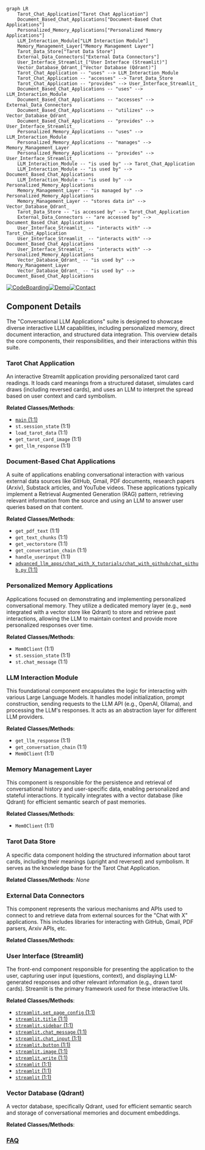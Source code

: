 ```mermaid
graph LR
    Tarot_Chat_Application["Tarot Chat Application"]
    Document_Based_Chat_Applications["Document-Based Chat Applications"]
    Personalized_Memory_Applications["Personalized Memory Applications"]
    LLM_Interaction_Module["LLM Interaction Module"]
    Memory_Management_Layer["Memory Management Layer"]
    Tarot_Data_Store["Tarot Data Store"]
    External_Data_Connectors["External Data Connectors"]
    User_Interface_Streamlit_["User Interface (Streamlit)"]
    Vector_Database_Qdrant_["Vector Database (Qdrant)"]
    Tarot_Chat_Application -- "uses" --> LLM_Interaction_Module
    Tarot_Chat_Application -- "accesses" --> Tarot_Data_Store
    Tarot_Chat_Application -- "provides" --> User_Interface_Streamlit_
    Document_Based_Chat_Applications -- "uses" --> LLM_Interaction_Module
    Document_Based_Chat_Applications -- "accesses" --> External_Data_Connectors
    Document_Based_Chat_Applications -- "utilizes" --> Vector_Database_Qdrant_
    Document_Based_Chat_Applications -- "provides" --> User_Interface_Streamlit_
    Personalized_Memory_Applications -- "uses" --> LLM_Interaction_Module
    Personalized_Memory_Applications -- "manages" --> Memory_Management_Layer
    Personalized_Memory_Applications -- "provides" --> User_Interface_Streamlit_
    LLM_Interaction_Module -- "is used by" --> Tarot_Chat_Application
    LLM_Interaction_Module -- "is used by" --> Document_Based_Chat_Applications
    LLM_Interaction_Module -- "is used by" --> Personalized_Memory_Applications
    Memory_Management_Layer -- "is managed by" --> Personalized_Memory_Applications
    Memory_Management_Layer -- "stores data in" --> Vector_Database_Qdrant_
    Tarot_Data_Store -- "is accessed by" --> Tarot_Chat_Application
    External_Data_Connectors -- "are accessed by" --> Document_Based_Chat_Applications
    User_Interface_Streamlit_ -- "interacts with" --> Tarot_Chat_Application
    User_Interface_Streamlit_ -- "interacts with" --> Document_Based_Chat_Applications
    User_Interface_Streamlit_ -- "interacts with" --> Personalized_Memory_Applications
    Vector_Database_Qdrant_ -- "is used by" --> Memory_Management_Layer
    Vector_Database_Qdrant_ -- "is used by" --> Document_Based_Chat_Applications
```
[![CodeBoarding](https://img.shields.io/badge/Generated%20by-CodeBoarding-9cf?style=flat-square)](https://github.com/CodeBoarding/CodeBoarding)[![Demo](https://img.shields.io/badge/Try%20our-Demo-blue?style=flat-square)](https://www.codeboarding.org/demo)[![Contact](https://img.shields.io/badge/Contact%20us%20-%20contact@codeboarding.org-lightgrey?style=flat-square)](mailto:contact@codeboarding.org)

## Component Details

The "Conversational LLM Applications" suite is designed to showcase diverse interactive LLM capabilities, including personalized memory, direct document interaction, and structured data integration. This overview details the core components, their responsibilities, and their interactions within this suite.

### Tarot Chat Application
An interactive Streamlit application providing personalized tarot card readings. It loads card meanings from a structured dataset, simulates card draws (including reversed cards), and uses an LLM to interpret the spread based on user context and card symbolism.


**Related Classes/Methods**:

- <a href="https://github.com/Shubhamsaboo/awesome-llm-apps/blob/master/mcp_ai_agents/browser_mcp_agent/main.py#L1-L1" target="_blank" rel="noopener noreferrer">`main` (1:1)</a>
- `st.session_state` (1:1)
- `load_tarot_data` (1:1)
- `get_tarot_card_image` (1:1)
- `get_llm_response` (1:1)


### Document-Based Chat Applications
A suite of applications enabling conversational interaction with various external data sources like GitHub, Gmail, PDF documents, research papers (Arxiv), Substack articles, and YouTube videos. These applications typically implement a Retrieval Augmented Generation (RAG) pattern, retrieving relevant information from the source and using an LLM to answer user queries based on that content.


**Related Classes/Methods**:

- `get_pdf_text` (1:1)
- `get_text_chunks` (1:1)
- `get_vectorstore` (1:1)
- `get_conversation_chain` (1:1)
- `handle_userinput` (1:1)
- <a href="https://github.com/Shubhamsaboo/awesome-llm-apps/blob/master/advanced_llm_apps/chat_with_X_tutorials/chat_with_github/chat_github.py#L1-L1" target="_blank" rel="noopener noreferrer">`advanced_llm_apps/chat_with_X_tutorials/chat_with_github/chat_github.py` (1:1)</a>


### Personalized Memory Applications
Applications focused on demonstrating and implementing personalized conversational memory. They utilize a dedicated memory layer (e.g., `mem0` integrated with a vector store like Qdrant) to store and retrieve past interactions, allowing the LLM to maintain context and provide more personalized responses over time.


**Related Classes/Methods**:

- `Mem0Client` (1:1)
- `st.session_state` (1:1)
- `st.chat_message` (1:1)


### LLM Interaction Module
This foundational component encapsulates the logic for interacting with various Large Language Models. It handles model initialization, prompt construction, sending requests to the LLM API (e.g., OpenAI, Ollama), and processing the LLM's responses. It acts as an abstraction layer for different LLM providers.


**Related Classes/Methods**:

- `get_llm_response` (1:1)
- `get_conversation_chain` (1:1)
- `Mem0Client` (1:1)


### Memory Management Layer
This component is responsible for the persistence and retrieval of conversational history and user-specific data, enabling personalized and stateful interactions. It typically integrates with a vector database (like Qdrant) for efficient semantic search of past memories.


**Related Classes/Methods**:

- `Mem0Client` (1:1)


### Tarot Data Store
A specific data component holding the structured information about tarot cards, including their meanings (upright and reversed) and symbolism. It serves as the knowledge base for the Tarot Chat Application.


**Related Classes/Methods**: _None_

### External Data Connectors
This component represents the various mechanisms and APIs used to connect to and retrieve data from external sources for the "Chat with X" applications. This includes libraries for interacting with GitHub, Gmail, PDF parsers, Arxiv APIs, etc.


**Related Classes/Methods**:



### User Interface (Streamlit)
The front-end component responsible for presenting the application to the user, capturing user input (questions, context), and displaying LLM-generated responses and other relevant information (e.g., drawn tarot cards). Streamlit is the primary framework used for these interactive UIs.


**Related Classes/Methods**:

- <a href="https://github.com/Shubhamsaboo/awesome-llm-apps/blob/master/rag_tutorials/agentic_rag_math_agent/app/streamlit.py#L1-L1" target="_blank" rel="noopener noreferrer">`streamlit.set_page_config` (1:1)</a>
- <a href="https://github.com/Shubhamsaboo/awesome-llm-apps/blob/master/rag_tutorials/agentic_rag_math_agent/app/streamlit.py#L1-L1" target="_blank" rel="noopener noreferrer">`streamlit.title` (1:1)</a>
- <a href="https://github.com/Shubhamsaboo/awesome-llm-apps/blob/master/rag_tutorials/agentic_rag_math_agent/app/streamlit.py#L1-L1" target="_blank" rel="noopener noreferrer">`streamlit.sidebar` (1:1)</a>
- <a href="https://github.com/Shubhamsaboo/awesome-llm-apps/blob/master/rag_tutorials/agentic_rag_math_agent/app/streamlit.py#L1-L1" target="_blank" rel="noopener noreferrer">`streamlit.chat_message` (1:1)</a>
- <a href="https://github.com/Shubhamsaboo/awesome-llm-apps/blob/master/rag_tutorials/agentic_rag_math_agent/app/streamlit.py#L1-L1" target="_blank" rel="noopener noreferrer">`streamlit.chat_input` (1:1)</a>
- <a href="https://github.com/Shubhamsaboo/awesome-llm-apps/blob/master/rag_tutorials/agentic_rag_math_agent/app/streamlit.py#L1-L1" target="_blank" rel="noopener noreferrer">`streamlit.button` (1:1)</a>
- <a href="https://github.com/Shubhamsaboo/awesome-llm-apps/blob/master/rag_tutorials/agentic_rag_math_agent/app/streamlit.py#L1-L1" target="_blank" rel="noopener noreferrer">`streamlit.image` (1:1)</a>
- <a href="https://github.com/Shubhamsaboo/awesome-llm-apps/blob/master/rag_tutorials/agentic_rag_math_agent/app/streamlit.py#L1-L1" target="_blank" rel="noopener noreferrer">`streamlit.write` (1:1)</a>
- <a href="https://github.com/Shubhamsaboo/awesome-llm-apps/blob/master/rag_tutorials/agentic_rag_math_agent/app/streamlit.py#L1-L1" target="_blank" rel="noopener noreferrer">`streamlit` (1:1)</a>
- <a href="https://github.com/Shubhamsaboo/awesome-llm-apps/blob/master/rag_tutorials/agentic_rag_math_agent/app/streamlit.py#L1-L1" target="_blank" rel="noopener noreferrer">`streamlit` (1:1)</a>
- <a href="https://github.com/Shubhamsaboo/awesome-llm-apps/blob/master/rag_tutorials/agentic_rag_math_agent/app/streamlit.py#L1-L1" target="_blank" rel="noopener noreferrer">`streamlit` (1:1)</a>


### Vector Database (Qdrant)
A vector database, specifically Qdrant, used for efficient semantic search and storage of conversational memories and document embeddings.


**Related Classes/Methods**:





### [FAQ](https://github.com/CodeBoarding/GeneratedOnBoardings/tree/main?tab=readme-ov-file#faq)